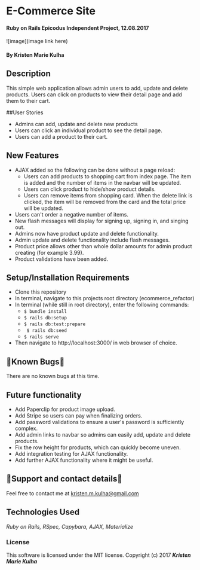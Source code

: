 # E-Commerce Site
#### Ruby on Rails Epicodus Independent Project, 12.08.2017

![image](image link here)

#### By Kristen Marie Kulha

## Description

This simple web application allows admin users to add, update and delete products. Users can click on products to view their detail page and add them to their cart.

##User Stories

* Admins can add, update and delete new products
* Users can click an individual product to see the detail page.
* Users can add a product to their cart.

## New Features

* AJAX added so the following can be done without a page reload:
  * Users can add products to shopping cart from index page. The item is added and the number of items in the navbar will be updated.
  * Users can click product to hide/show product details.
  * Users can remove items from shopping card. When the delete link is clicked, the item will be removed from the card and the total price will be updated.
* Users can't order a negative number of items.
* New flash messages will display for signing up, signing in, and singing out.
* Admins now have product update and delete functionality.
* Admin update and delete functionality include flash messages.
* Product price allows other than whole dollar amounts for admin product creating (for example 3.99).
* Product validations have been added.


## Setup/Installation Requirements
* Clone this repository
* In terminal, navigate to this projects root directory (ecommerce_refactor)
* In terminal (while still in root directory), enter the following commands:
  * ``` $ bundle install ```
  * ``` $ rails db:setup ```
  * ``` $ rails db:test:prepare ```
  * ``` $ rails db:seed```
  * ``` $ rails serve ```
* Then navigate to http://localhost:3000/ in web browser of choice.



## 🐛Known Bugs🐛

There are no known bugs at this time.

## Future functionality

* Add Paperclip for product image upload.
* Add Stripe so users can pay when finalizing orders.
* Add password validations to ensure a user's password is sufficiently complex.
* Add admin links to navbar so admins can easily add, update and delete products.
* Fix the row height for products, which can quickly become uneven.
* Add integration testing for AJAX functionality.
* Add further AJAX functionality where it might be useful.

## 📧Support and contact details📧

Feel free to contact me at kristen.m.kulha@gmail.com

## Technologies Used

_Ruby on Rails, RSpec, Capybara, AJAX, Materialize_ 

### License

This software is licensed under the MIT license.
Copyright (c) 2017 **_Kristen Marie Kulha_**
